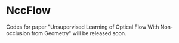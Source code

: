 # NccFlow
Codes for paper "Unsupervised Learning of Optical Flow With Non-occlusion from Geometry" will be released soon.
